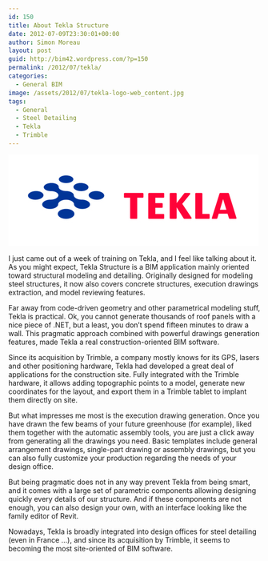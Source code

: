 ```yaml
---
id: 150
title: About Tekla Structure
date: 2012-07-09T23:30:01+00:00
author: Simon Moreau
layout: post
guid: http://bim42.wordpress.com/?p=150
permalink: /2012/07/tekla/
categories:
  - General BIM
image: /assets/2012/07/tekla-logo-web_content.jpg
tags:
  - General
  - Steel Detailing
  - Tekla
  - Trimble
---
```


![Tekla](/assets/2012/07/tekla-logo-web_content.jpg)

I just came out of a week of training on Tekla, and I feel like talking about it. As you might expect, Tekla Structure is a BIM application mainly oriented toward structural modeling and detailing. Originally designed for modeling steel structures, it now also covers concrete structures, execution drawings extraction, and model reviewing features.

Far away from code-driven geometry and other parametrical modeling stuff, Tekla is practical. Ok, you cannot generate thousands of roof panels with a nice piece of .NET, but a least, you don’t spend fifteen minutes to draw a wall. This pragmatic approach combined with powerful drawings generation features, made Tekla a real construction-oriented BIM software.

Since its acquisition by Trimble, a company mostly knows for its GPS, lasers and other positioning hardware, Tekla had developed a great deal of applications for the construction site. Fully integrated with the Trimble hardware, it allows adding topographic points to a model, generate new coordinates for the layout, and export them in a Trimble tablet to implant them directly on site.

But what impresses me most is the execution drawing generation. Once you have drawn the few beams of your future greenhouse (for example), liked them together with the automatic assembly tools, you are just a click away from generating all the drawings you need. Basic templates include general arrangement drawings, single-part drawing or assembly drawings, but you can also fully customize your production regarding the needs of your design office.

But being pragmatic does not in any way prevent Tekla from being smart, and it comes with a large set of parametric components allowing designing quickly every details of our structure. And if these components are not enough, you can also design your own, with an interface looking like the family editor of Revit.

Nowadays, Tekla is broadly integrated into design offices for steel detailing (even in France …), and since its acquisition by Trimble, it seems to becoming the most site-oriented of BIM software.